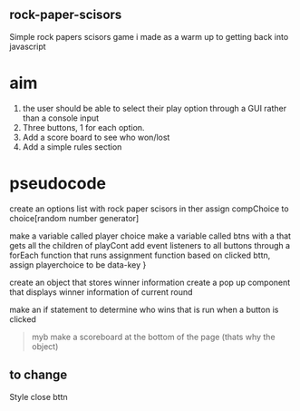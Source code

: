 ## rock-paper-scisors

Simple rock papers scisors game i made as a warm up to getting back into javascript


# aim

1. the user should be able to select their play option through a GUI rather than a console input
2. Three buttons, 1 for each option.
3. Add a score board to see who won/lost
4. Add a simple rules section



# pseudocode
create an options list with rock paper scisors in ther
assign compChoice to choice[random number generator]

make a variable called player choice
make a variable called btns with a that gets all the children of playCont
    add event listeners to all buttons through a forEach function that runs assignment function
    based on clicked bttn, assign playerchoice to be data-key 
}

create an object that stores winner information
create a pop up component that displays winner information of current round

make an if statement to determine who wins that is run when a button is clicked
>myb make a scoreboard at the bottom of the page (thats why the object)


## to change

<!-- change color of the things so they each have an individual colour -->
<!-- fix icons being cut off -->
Style close bttn

<!-- Add in the rock paper scisors title at the top -->
<!-- make the text glow based on comp choice -->
